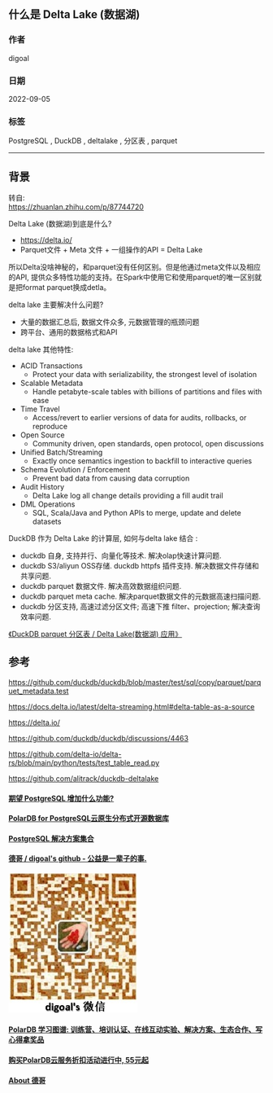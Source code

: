 ## 什么是 Delta Lake (数据湖)    
                
### 作者                
digoal                
                
### 日期                
2022-09-05                
                
### 标签                
PostgreSQL , DuckDB , deltalake , 分区表 , parquet         
                
----                
                
## 背景         
转自:   
https://zhuanlan.zhihu.com/p/87744720  
  
Delta Lake (数据湖)到底是什么?   
- https://delta.io/   
- Parquet文件 + Meta 文件 + 一组操作的API = Delta Lake   
  
所以Delta没啥神秘的，和parquet没有任何区别。但是他通过meta文件以及相应的API, 提供众多特性功能的支持。在Spark中使用它和使用parquet的唯一区别就是把format parquet换成detla。  
  
delta lake 主要解决什么问题?   
- 大量的数据汇总后, 数据文件众多, 元数据管理的瓶颈问题  
- 跨平台、通用的数据格式和API   
  
delta lake 其他特性:  
- ACID Transactions  
    - Protect your data with serializability, the strongest level of isolation  
- Scalable Metadata  
    - Handle petabyte-scale tables with billions of partitions and files with ease  
- Time Travel  
    - Access/revert to earlier versions of data for audits, rollbacks, or reproduce  
- Open Source  
    - Community driven, open standards, open protocol, open discussions  
- Unified Batch/Streaming  
    - Exactly once semantics ingestion to backfill to interactive queries  
- Schema Evolution / Enforcement  
    - Prevent bad data from causing data corruption  
- Audit History  
    - Delta Lake log all change details providing a fill audit trail  
- DML Operations  
    - SQL, Scala/Java and Python APIs to merge, update and delete datasets  
  
  
DuckDB 作为 Delta Lake 的计算层, 如何与delta lake 结合 :   
- duckdb 自身, 支持并行、向量化等技术. 解决olap快速计算问题.   
- duckdb S3/aliyun OSS存储. duckdb httpfs 插件支持. 解决数据文件存储和共享问题.   
- duckdb parquet 数据文件. 解决高效数据组织问题.   
- duckdb parquet meta cache. 解决parquet数据文件的元数据高速扫描问题.   
- duckdb 分区支持, 高速过滤分区文件; 高速下推 filter、projection; 解决查询效率问题.    
  
[《DuckDB parquet 分区表 / Delta Lake(数据湖) 应用》](../202209/20220905_01.md)    
  
  
## 参考  
https://github.com/duckdb/duckdb/blob/master/test/sql/copy/parquet/parquet_metadata.test  
  
https://docs.delta.io/latest/delta-streaming.html#delta-table-as-a-source  
  
https://delta.io/  
  
https://github.com/duckdb/duckdb/discussions/4463  
  
https://github.com/delta-io/delta-rs/blob/main/python/tests/test_table_read.py
  
https://github.com/alitrack/duckdb-deltalake  
  
  
  
#### [期望 PostgreSQL 增加什么功能?](https://github.com/digoal/blog/issues/76 "269ac3d1c492e938c0191101c7238216")
  
  
#### [PolarDB for PostgreSQL云原生分布式开源数据库](https://github.com/ApsaraDB/PolarDB-for-PostgreSQL "57258f76c37864c6e6d23383d05714ea")
  
  
#### [PostgreSQL 解决方案集合](https://yq.aliyun.com/topic/118 "40cff096e9ed7122c512b35d8561d9c8")
  
  
#### [德哥 / digoal's github - 公益是一辈子的事.](https://github.com/digoal/blog/blob/master/README.md "22709685feb7cab07d30f30387f0a9ae")
  
  
![digoal's wechat](../pic/digoal_weixin.jpg "f7ad92eeba24523fd47a6e1a0e691b59")
  
  
#### [PolarDB 学习图谱: 训练营、培训认证、在线互动实验、解决方案、生态合作、写心得拿奖品](https://www.aliyun.com/database/openpolardb/activity "8642f60e04ed0c814bf9cb9677976bd4")
  
  
#### [购买PolarDB云服务折扣活动进行中, 55元起](https://www.aliyun.com/activity/new/polardb-yunparter?userCode=bsb3t4al "e0495c413bedacabb75ff1e880be465a")
  
  
#### [About 德哥](https://github.com/digoal/blog/blob/master/me/readme.md "a37735981e7704886ffd590565582dd0")
  
